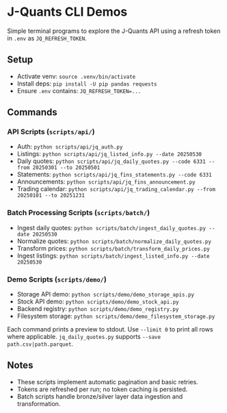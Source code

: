 # J-Quants CLI Demos

Simple terminal programs to explore the J-Quants API using a refresh token in `.env` as `JQ_REFRESH_TOKEN`.

## Setup
- Activate venv: `source .venv/bin/activate`
- Install deps: `pip install -U pip pandas requests`
- Ensure `.env` contains: `JQ_REFRESH_TOKEN=...`

## Commands

### API Scripts (`scripts/api/`)
- Auth: `python scripts/api/jq_auth.py`
- Listings: `python scripts/api/jq_listed_info.py --date 20250530`
- Daily quotes: `python scripts/api/jq_daily_quotes.py --code 6331 --from 20250301 --to 20250501`
- Statements: `python scripts/api/jq_fins_statements.py --code 6331`
- Announcements: `python scripts/api/jq_fins_announcement.py`
- Trading calendar: `python scripts/api/jq_trading_calendar.py --from 20250101 --to 20251231`

### Batch Processing Scripts (`scripts/batch/`)
- Ingest daily quotes: `python scripts/batch/ingest_daily_quotes.py --date 20250530`
- Normalize quotes: `python scripts/batch/normalize_daily_quotes.py`
- Transform prices: `python scripts/batch/transform_daily_prices.py`
- Ingest listings: `python scripts/batch/ingest_listed_info.py --date 20250530`

### Demo Scripts (`scripts/demo/`)
- Storage API demo: `python scripts/demo/demo_storage_apis.py`
- Stock API demo: `python scripts/demo/demo_stock_api.py`
- Backend registry: `python scripts/demo/demo_registry.py`
- Filesystem storage: `python scripts/demo/demo_filesystem_storage.py`

Each command prints a preview to stdout. Use `--limit 0` to print all rows where applicable. `jq_daily_quotes.py` supports `--save path.csv|path.parquet`.

## Notes
- These scripts implement automatic pagination and basic retries.
- Tokens are refreshed per run; no token caching is persisted.
- Batch scripts handle bronze/silver layer data ingestion and transformation.

